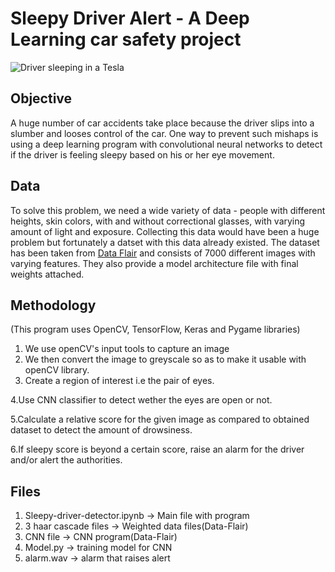 # Sleepy Driver Alert - A Deep Learning car safety project
![Driver sleeping in a Tesla](https://postmediadriving.files.wordpress.com/2019/01/tesla-sleeper.jpg)

## Objective
A huge number of car accidents take place because the driver slips into a slumber and looses control of the car. One way to prevent such mishaps is using a deep learning program with convolutional neural networks to detect if the driver is feeling sleepy based on his or her eye movement.

## Data
To solve this problem, we need a wide variety of data - people with different heights, skin colors, with and without correctional glasses, with varying amount of light and exposure. Collecting this data would have been a huge problem but fortunately a datset with this data already existed. The dataset has been taken from [Data Flair](https://data-flair.training) and consists of 7000 different images with varying features. They also provide a model architecture file with final weights attached.

## Methodology
(This program uses OpenCV, TensorFlow, Keras and Pygame libraries)
1. We use openCV's input tools to capture an image
2. We then convert the image to greyscale so as to make it usable with openCV library.
3. Create a region of interest i.e the pair of eyes. 

4.Use CNN classifier to detect wether the eyes are open or not.

5.Calculate a relative score for the given image as compared to obtained dataset to detect the amount of drowsiness.

6.If sleepy score is beyond a certain score, raise an alarm for the driver and/or alert the authorities.

## Files
1. Sleepy-driver-detector.ipynb -> Main file with program
2. 3 haar cascade files -> Weighted data files(Data-Flair)
3. CNN file -> CNN program(Data-Flair)
4. Model.py -> training model for CNN
4. alarm.wav -> alarm that raises alert
